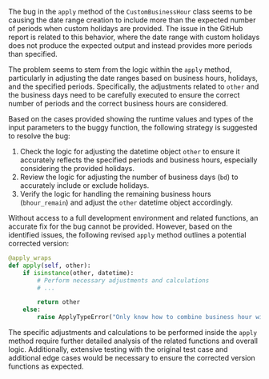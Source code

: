 The bug in the `apply` method of the `CustomBusinessHour` class seems to be causing the date range creation to include more than the expected number of periods when custom holidays are provided. The issue in the GitHub report is related to this behavior, where the date range with custom holidays does not produce the expected output and instead provides more periods than specified.

The problem seems to stem from the logic within the `apply` method, particularly in adjusting the date ranges based on business hours, holidays, and the specified periods. Specifically, the adjustments related to `other` and the business days need to be carefully executed to ensure the correct number of periods and the correct business hours are considered.

Based on the cases provided showing the runtime values and types of the input parameters to the buggy function, the following strategy is suggested to resolve the bug:
1. Check the logic for adjusting the datetime object `other` to ensure it accurately reflects the specified periods and business hours, especially considering the provided holidays.
2. Review the logic for adjusting the number of business days (`bd`) to accurately include or exclude holidays.
3. Verify the logic for handling the remaining business hours (`bhour_remain`) and adjust the `other` datetime object accordingly.

Without access to a full development environment and related functions, an accurate fix for the bug cannot be provided. However, based on the identified issues, the following revised `apply` method outlines a potential corrected version:

```python
@apply_wraps
def apply(self, other):
    if isinstance(other, datetime):
        # Perform necessary adjustments and calculations
        # ...

        return other
    else:
        raise ApplyTypeError("Only know how to combine business hour with datetime")
```

The specific adjustments and calculations to be performed inside the `apply` method require further detailed analysis of the related functions and overall logic. Additionally, extensive testing with the original test case and additional edge cases would be necessary to ensure the corrected version functions as expected.